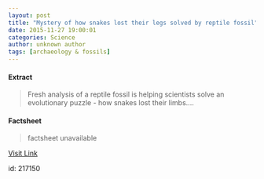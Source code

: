 ```yaml
---
layout: post
title: "Mystery of how snakes lost their legs solved by reptile fossil"
date: 2015-11-27 19:00:01
categories: Science
author: unknown author
tags: [archaeology & fossils]
---
```



#### Extract
>Fresh analysis of a reptile fossil is helping scientists solve an evolutionary puzzle - how snakes lost their limbs....

#### Factsheet
>factsheet unavailable

[Visit Link](http://phys.org/news/2015-11-mystery-snakes-lost-legs-reptile.html)

id:  217150


